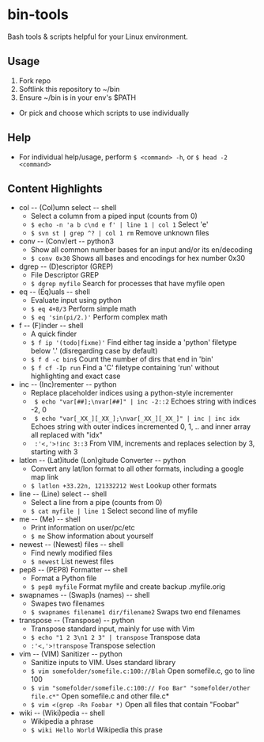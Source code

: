 # bin-tools

Bash tools & scripts helpful for your Linux environment.

## Usage 

1. Fork repo
2. Softlink this repository to ~/bin
3. Ensure ~/bin is in your env's $PATH

- Or pick and choose which scripts to use individually

## Help 

- For individual help/usage, perform `$ <command> -h`, or `$ head -2 <command>`

## Content Highlights

- col -- (Col)umn select -- shell
  + Select a column from a piped input (counts from 0)
  + `$ echo -n 'a b c\nd e f' | line 1 | col 1` Select 'e'
  + `$ svn st | grep ^? | col 1 rm` Remove unknown files
- conv -- (Conv)ert -- python3
  + Show all common number bases for an input and/or its en/decoding
  + `$ conv 0x30` Shows all bases and encodings for hex number 0x30
- dgrep -- (D)escriptor (GREP)
  + File Descriptor GREP
  + `$ dgrep myfile` Search for processes that have myfile open
- eq -- (Eq)uals -- shell
  + Evaluate input using python
  + `$ eq 4+8/3` Perform simple math
  + `$ eq 'sin(pi/2.)'` Perform complex math
- f -- (F)inder -- shell
  + A quick finder
  + `$ f ip '(todo|fixme)'` Find either tag inside a 'python' filetype below '.' (disregarding case by default)
  + `$ f d -c bin$` Count the number of dirs that end in 'bin'
  + `$ f cf -Ip run` Find a 'C' filetype containing 'run' without highlighting and exact case
- inc -- (Inc)rementer -- python
  + Replace placeholder indices using a python-style incrementer
  + ` $ echo "var[##];\nvar[##]" | inc -2::2` Echoes string with indices -2, 0
  + ` $ echo "var[_XX_][_XX_];\nvar[_XX_][_XX_]" | inc | inc idx` Echoes string with outer indices incremented 0, 1, .. and inner array all replaced with "idx"
  + ` :'<,'>!inc 3::3` From VIM, increments and replaces selection by 3, starting with 3
- latlon -- (Lat)itude (Lon)gitude Converter -- python
  + Convert any lat/lon format to all other formats, including a google map link
  + `$ latlon +33.22n, 121332212 West` Lookup other formats
- line -- (Line) select -- shell
  + Select a line from a pipe (counts from 0)
  + `$ cat myfile | line 1` Select second line of myfile
- me -- (Me) -- shell
  + Print information on user/pc/etc
  + `$ me` Show information about yourself
- newest -- (Newest) files -- shell
  + Find newly modified files
  + `$ newest` List newest files
- pep8 -- (PEP8) Formatter -- shell
  + Format a Python file
  + `$ pep8 myfile` Format myfile and create backup .myfile.orig
- swapnames -- (Swap)s (names) -- shell
  + Swapes two filenames
  + `$ swapnames filename1 dir/filename2` Swaps two end filenames
- transpose -- (Transpose) -- python
  + Transpose standard input, mainly for use with Vim
  + `$ echo "1 2 3\n1 2 3" | transpose` Transpose data
  + `:'<,'>!transpose` Transpose selection
- vim -- (VIM) Sanitizer -- python
  + Sanitize inputs to VIM. Uses standard library
  + `$ vim somefolder/somefile.c:100://Blah` Open somefile.c, go to line 100
  + `$ vim "somefolder/somefile.c:100:// Foo Bar" "somefolder/other file.c*"` Open somefile.c and other file.c*
  + `$ vim <(grep -Rn Foobar *)` Open all files that contain "Foobar"
- wiki -- (Wiki)pedia -- shell
  + Wikipedia a phrase
  + `$ wiki Hello World` Wikipedia this prase


